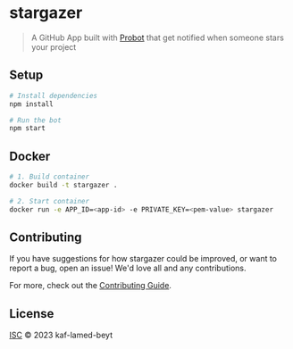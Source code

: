 # stargazer

> A GitHub App built with [Probot](https://github.com/probot/probot) that get notified when someone stars your project

## Setup

```sh
# Install dependencies
npm install

# Run the bot
npm start
```

## Docker

```sh
# 1. Build container
docker build -t stargazer .

# 2. Start container
docker run -e APP_ID=<app-id> -e PRIVATE_KEY=<pem-value> stargazer
```

## Contributing

If you have suggestions for how stargazer could be improved, or want to report a bug, open an issue! We'd love all and any contributions.

For more, check out the [Contributing Guide](CONTRIBUTING.md).

## License

[ISC](LICENSE) © 2023 kaf-lamed-beyt
